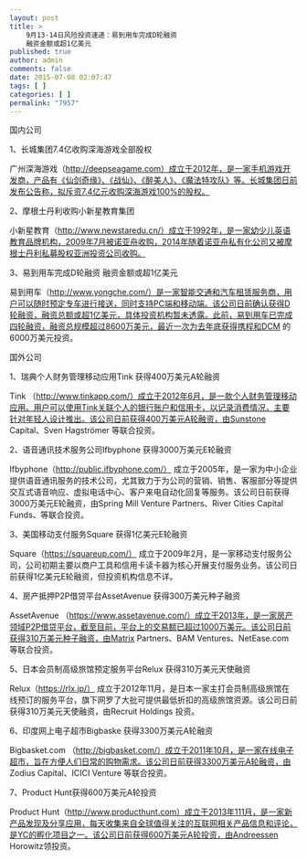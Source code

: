 ```yaml
---
layout: post
title: >
    9月13-14日风险投资速递：易到用车完成D轮融资
    融资金额或超1亿美元
published: true
author: admin
comments: false
date: 2015-07-08 02:07:47
tags: [ ]
categories: [ ]
permalink: "7957"
---
```



国内公司

1、长城集团7.4亿收购深海游戏全部股权

广州深海游戏（http://deepseagame.com）成立于2012年，是一家手机游戏开发商，产品有《仙剑奇缘》、《战仙》、《醉美人》、《魔法特攻队》等。长城集团日前发布公告称，拟斥资7.4亿元收购深海游戏100%的股权。

2、摩根士丹利收购小新星教育集团

小新星教育（http://www.newstaredu.cn/）成立于1992年，是一家幼少儿英语教育品牌机构，2009年7月被诺亚舟收购，2014年随着诺亚舟私有化公司又被摩根士丹利私募股权亚洲投资公司收购。

3、易到用车完成D轮融资 融资金额或超1亿美元

易到用车（http://www.yongche.com/）是一家智能交通和汽车租赁服务商，用户可以随时预定专车进行接送，同时支持PC端和移动端。该公司日前确认获得D轮融资，融资总额或超1亿美元，具体投资机构暂未透露。此前，易到用车已完成四轮融资，融资总规模超过8600万美元，最近一次为去年底获得携程和DCM 的6000万美元投资。

国外公司

1、瑞典个人财务管理移动应用Tink 获得400万美元A轮融资

Tink （http://www.tinkapp.com/）成立于2012年6月，是一款个人财务管理移动应用。用户可以使用Tink关联个人的银行账户和信用卡，以记录消费情况，主要针对年轻人设计推出。该公司日前获得400万美元A轮融资，由Sunstone Capital、Sven Hagströmer 等联合投资。

2、语音通讯技术服务公司Ifbyphone 获得3000万美元E轮融资

Ifbyphone（http://public.ifbyphone.com/） 成立于2005年，是一家为中小企业提供语音通讯服务的技术公司，尤其致力于为公司的营销、销售、客服部分等提供交互式语音响应、虚拟电话中心、客户来电自动化回复等服务。该公司日前获得3000万美元E轮融资，由Spring Mill Venture Partners、River Cities Capital Funds、等联合投资。

3、美国移动支付服务Square 获得1亿美元E轮融资

Square（https://squareup.com/） 成立于2009年2月，是一家移动支付服务公司，公司初期主要以商户工具和信用卡读卡器为核心开展支付服务业务。该公司日前获得1亿美元E轮融资，但投资机构信息不详。

4、房产抵押P2P借贷平台AssetAvenue 获得300万美元种子融资

AssetAvenue （https://www.assetavenue.com/）成立于2013年，是一家房产领域P2P借贷平台，截至目前，平台上的交易额已超过1000万美元。该公司日前获得310万美元种子融资，由Matrix Partners、BAM Ventures、NetEase.com 等联合投资。

5、日本会员制高级旅馆预定服务平台Relux 获得310万美元天使融资

Relux（https://rlx.jp/） 成立于2012年11月，是日本一家主打会员制高级旅馆在线预订的服务平台，旗下网罗了大批可提供最低折扣的高级旅馆资源。该公司日前获得310万美元天使融资，由Recruit Holdings 投资。

6、印度网上电子超市Bigbaske 获得3300万美元A轮融资

Bigbasket.com （http://bigbasket.com/）成立于2011年10月，是一家在线电子超市，旨在方便人们日常的购物需求。该公司日前获得3300万美元A轮融资，由 Zodius Capital、ICICI Venture 等联合投资。

7、Product Hunt获得600万美元A轮投资

Product Hunt（http://www.producthunt.com）成立于2013年111月，是一家新产品发现及分享应用，每天收集来自全球值得关注的互联网相关产品信息和评论，是YC的孵化项目之一。该公司日前获得600万美元A轮投资，由Andreessen Horowitz领投资。